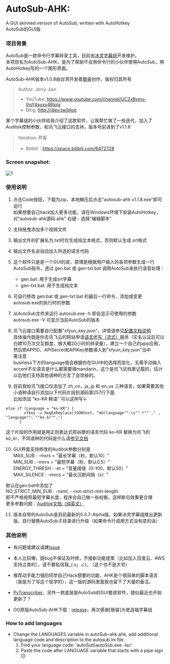 # AutoSub-AHK: 
A GUI skinned version of AutoSub, written with AutoHotkey  
AutoSub的GUI版  

### 项目背景

AutoSub是一款命令行字幕转录工具，目前由[冰灵字幕组](https://github.com/BingLingGroup/AutoSub)开发维护。  
本项目名为AutoSub-AHK，是为了帮助不会用命令行的小伙伴使用AutoSub，用AutoHotkey写的一个图形界面。  

AutoSub-AHK版本v1.0.8由台湾开发者[簡睿](https://github.com/emisjerry/autosub-ahk)创作，版权归其所有
> Author: Jerry Jian
>  * YouTube: https://www.youtube.com/channel/UC2xBvmv-lhsY4suxv46lplg
>  * Blog: http://jdev.tw/blog

某个字幕组的小伙伴给我介绍了这款软件，让我帮忙做了一些迭代，加入了Auditok控制参数，和讯飞云接口的支持，版本号前进到了v1.1.8
> Iteration: 芦客
> * Bilibili：https://space.bilibili.com/6472728


### Screen snapshot:

![1](https://wx4.sinaimg.cn/mw2000/00262xM9gy1gvlmfy6jdgj60ei0j8diz02.jpg)

### 使用说明

1. 点击Code按钮，下载为zip，本地解压后点击"autosub-ahk v1.1.8.exe"即可运行  
   如果想要自己hack加入更多功能，请在Windows环境下安装AutoHotkey，对"autosub-ahk源码.ahk" 右键 - 选择"编辑脚本"  
  
2. 支持拖曳添加多个视频文件  
  
3. 输出文件的扩展名为.txt时仅生成纯文本格式，否则默认生成.srt格式  
  
4. 输出文件名会自动加入所选的语言代码  
  
5. 这个软件只是是一个GUI的皮，原理是根据用户输入的各项参数生成一行AutoSub指令，透过 gen.bat 或 gen-txt.bat 调用AutoSub来执行语音处理：  
    * gen.bat: 用于生成srt字幕  
    * gen-txt.bat: 用于生成纯文本  
  
6. 可自行修改 gen.bat 或 gen-txt.bat 的最后一行命令，添加或变更autosub.exe的执行时的参数  
  
7. 从AutoSub文件夹运行 autosub.exe -h 即会显示可使用的参数  
   autosub.exe -V 可显示当前AutoSub的版本
  
8. 讯飞云接口需要自行配置"xfyun_key.json"，详情请参见[配置文档说明]( https://github.com/BingLingGroup/autosub/blob/dev/docs/README.zh-Hans.md#%E8%AE%AF%E9%A3%9E%E4%BA%91%E8%AF%AD%E9%9F%B3%E8%AF%86%E5%88%AB%E9%85%8D%E7%BD%AE)  
   具体操作就是你去讯飞云的网站申请[语言听写（流式）](https://console.xfyun.cn/services/iat)服务（实名认证后可以白嫖10万次交互额度，够大概20小时的转录量），建立一个自己的app应用，然后把APPID、APISecret和APIKey参数填入到"xfyun_key.json"当中  
   需注意  
   business下方的language值会根据你在GUI中的选择而变化，无需手动输入  
   accent不论语言是什么都需要填mandarin，这个是讯飞文档里记载的，估计以后他们支持其他语种的方言了会改掉的。

9. 目前我给讯飞接口仅添加了 zh_cn，ja_jp 和 en_us 三种语言，如果需要其他小语种请自行添加以下代码片段到源码第257行下面  
比如添加 "ko-KR 韩语" 可以这样写↓  

```
else if (Language = "ko-KR") {
        xfkey := RegExReplace(JSONtext, "mU)language"":\s"".*""`," , "language"": ""ko_kr"",")
      }
```  
这个片段的作用就是用正则表达式把谷歌的语言代码 ko-KR 替换为讯飞的ko_kr，不同语种的代码是什么请[参见文档](https://www.xfyun.cn/doc/asr/voicedictation/Android-SDK.html#_2-2-5%E3%80%81%E5%B8%B8%E7%94%A8%E5%8F%82%E6%95%B0%E8%AF%B4%E6%98%8E)
  
10. GUI界面支持修改的Auditok参数分别是  
    MAX_SUB :       -mxrs = "最长字幕（秒，默认10）"  
    MIN_SUB :       -mnrs = "最短字幕（秒，默认0.5）"  
    ENERGY_THRESH :   -et = "音量阈值（0-100，默认50）"  
    MAX_SILENCE :   -mxcs = "最长沉默间隔（s）"  
  
   默认在gen.bat中添加了  
    NO_STRICT_MIN_SUB :    -nsml, --not-strict-min-length  
   即不严格按照最短字幕长度，程序会自己做一些权衡，这样断句效果更合理  
   更多参数问题：[Auditok文档（纯英文）](https://auditok.readthedocs.io/en/master/command_line_usage.html)  
  
11. 版本自带的AutoSub是目前最新的0.3.7-Alpha版，如果冰灵字幕组推出更新版，自行替换AutoSub子目录进行升级（如果命令行调用方式没有变的话）  

### 其他说明
* 有问题或建议请建[Issue](https://github.com/TrollFeed/autosub-ahk/issues)
* 本人比较懒，提bug不保证及时修，不接新功能提案（比如加入百度云、AWS支持之类的），请不要私信我_(:з」∠)_ （这个也不是大号）
* 推荐动手能力强的同学自己Hack想要的功能，AHK是个很简单的脚本语言（我是为了写这个现学的），这一版的源码里面我也留下了大量的备注。  

* [PyTranscriber](https://github.com/raryelcostasouza/pyTranscriber/)，另外一款底层是AutoSub的GUI套皮软件，貌似最近也开始更新了？  

* OG原版AutoSub-AHK下载：[release](https://github.com/emisjerry/autosub-ahk/releases)，再次感谢[簡睿]大佬造福字幕组  

### How to add languages
* Change the LANGUAGES variable in autoSub-ahk.ahk, add additional language code and description to the autosub.ini file.
  1. Find your language code: 'autoSub\\autoSub.exe -lsc'
  2. Paste the code after LANGUAGE variable that starts with a pipe sign (|)

